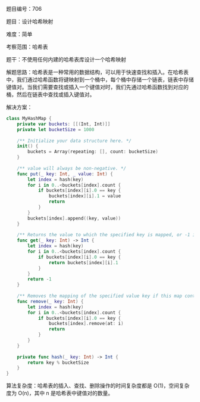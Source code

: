 题目编号：706

题目：设计哈希映射

难度：简单

考察范围：哈希表

题干：不使用任何内建的哈希表库设计一个哈希映射

解题思路：哈希表是一种常用的数据结构，可以用于快速查找和插入。在哈希表中，我们通过哈希函数将键映射到一个桶中，每个桶中存储一个链表，链表中存储键值对。当我们需要查找或插入一个键值对时，我们先通过哈希函数找到对应的桶，然后在链表中查找或插入键值对。

解决方案：

```swift
class MyHashMap {
    private var buckets: [[(Int, Int)]]
    private let bucketSize = 1000
    
    /** Initialize your data structure here. */
    init() {
        buckets = Array(repeating: [], count: bucketSize)
    }
    
    /** value will always be non-negative. */
    func put(_ key: Int, _ value: Int) {
        let index = hash(key)
        for i in 0..<buckets[index].count {
            if buckets[index][i].0 == key {
                buckets[index][i].1 = value
                return
            }
        }
        buckets[index].append((key, value))
    }
    
    /** Returns the value to which the specified key is mapped, or -1 if this map contains no mapping for the key */
    func get(_ key: Int) -> Int {
        let index = hash(key)
        for i in 0..<buckets[index].count {
            if buckets[index][i].0 == key {
                return buckets[index][i].1
            }
        }
        return -1
    }
    
    /** Removes the mapping of the specified value key if this map contains a mapping for the key */
    func remove(_ key: Int) {
        let index = hash(key)
        for i in 0..<buckets[index].count {
            if buckets[index][i].0 == key {
                buckets[index].remove(at: i)
                return
            }
        }
    }
    
    private func hash(_ key: Int) -> Int {
        return key % bucketSize
    }
}
```

算法复杂度：哈希表的插入、查找、删除操作的时间复杂度都是 O(1)，空间复杂度为 O(n)，其中 n 是哈希表中键值对的数量。
